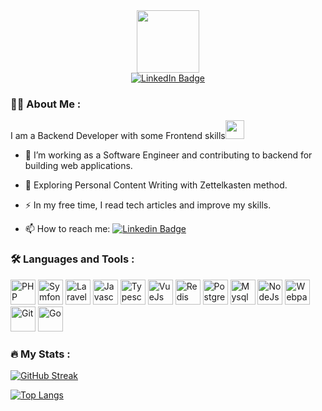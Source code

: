 <div id="header" align="center">
  <img src="https://media.giphy.com/media/M9gbBd9nbDrOTu1Mqx/giphy.gif" height=100 style="object-fit: none">
  <div id="badges">
  <a href="https://www.linkedin.com/in/snezhig/?lipi=urn%3Ali%3Apage%3Ad_flagship3_profile_view_base%3BquMxmhY0Te6aRk0eZ1Cjjg%3D%3D">
    <img src="https://img.shields.io/badge/LinkedIn-blue?style=for-the-badge&logo=linkedin&logoColor=white" alt="LinkedIn Badge"/>
  </a>
<!--     <a href="https://snezhig.site"> -->
<!--       <img src="https://img.shields.io/badge/-snezhig.site-red?style=for-the-badge" alt="Site Badge"/> -->
<!--     </a> -->
</div>
  <img src="https://komarev.com/ghpvc/?username=snezhige&style=flat-square&color=blue" alt=""/>
</div>
 
### :man_technologist: About Me :
I am a Backend Developer with some Frontend skills<img src="https://media.giphy.com/media/WUlplcMpOCEmTGBtBW/giphy.gif" width="30">

- :telescope: I’m working as a Software Engineer and contributing to backend for building web applications.

- :seedling: Exploring Personal Content Writing with Zettelkasten method.

- :zap: In my free time, I read tech articles and improve my skills.

- :mailbox: How to reach me: [![Linkedin Badge](https://img.shields.io/badge/-snezhig-blue?style=flat&logo=Linkedin&logoColor=white)](https://www.linkedin.com/in/snezhig/)

### :hammer_and_wrench: Languages and Tools :
<div>
  <img src="https://cdn.jsdelivr.net/gh/devicons/devicon/icons/php/php-plain.svg" alt="PHP" width="40" height="40"/>
  <img src="https://cdn.jsdelivr.net/gh/devicons/devicon/icons/symfony/symfony-original-wordmark.svg" alt="Symfony" width="40" height="40"/>
  <img src="https://cdn.jsdelivr.net/gh/devicons/devicon/icons/laravel/laravel-plain-wordmark.svg" alt="Laravel" width="40" height="40"/>
  <img src="https://cdn.jsdelivr.net/gh/devicons/devicon/icons/javascript/javascript-original.svg" alt="Javascript" width="40" height="40"/>
  <img src="https://cdn.jsdelivr.net/gh/devicons/devicon/icons/typescript/typescript-original.svg" alt="Typescript" width="40" height="40"/>
  <img src="https://cdn.jsdelivr.net/gh/devicons/devicon/icons/vuejs/vuejs-original.svg" alt="VueJs" width="40" height="40"/>
  <img src="https://cdn.jsdelivr.net/gh/devicons/devicon/icons/redis/redis-plain-wordmark.svg" alt="Redis" width="40" height="40"/>
  <img src="https://cdn.jsdelivr.net/gh/devicons/devicon/icons/postgresql/postgresql-original-wordmark.svg" alt="Postgresql" width="40" height="40"/>
  <img src="https://cdn.jsdelivr.net/gh/devicons/devicon/icons/mysql/mysql-original-wordmark.svg" alt="Mysql" width="40" height="40"/>
  <img src="https://cdn.jsdelivr.net/gh/devicons/devicon/icons/nodejs/nodejs-original-wordmark.svg" alt="NodeJs" width="40" height="40"/>
  <img src="https://cdn.jsdelivr.net/gh/devicons/devicon/icons/webpack/webpack-original-wordmark.svg" alt="Webpack" width="40" height="40"/>
  <img src="https://cdn.jsdelivr.net/gh/devicons/devicon/icons/git/git-plain-wordmark.svg" alt="Git" width="40" height="40"/>
  <img src="https://cdn.jsdelivr.net/gh/devicons/devicon/icons/go/go-original-wordmark.svg" alt="Go" width="40" height="40"/>
</div>

### :fire: My Stats :
[![GitHub Streak](http://github-readme-streak-stats.herokuapp.com?user=snezhig&theme=dark&background=000000)](https://git.io/streak-stats)

[![Top Langs](https://github-readme-stats.vercel.app/api/top-langs/?username=snezhig)](https://github.com/anuraghazra/github-readme-stats)
<!--
**Snezhig/snezhig** is a ✨ _special_ ✨ repository because its `README.md` (this file) appears on your GitHub profile.

Here are some ideas to get you started:

- 🔭 I’m currently working on ...
- 🌱 I’m currently learning ...
- 👯 I’m looking to collaborate on ...
- 🤔 I’m looking for help with ...
- 💬 Ask me about ...
- 📫 How to reach me: ...
- 😄 Pronouns: ...
- ⚡ Fun fact: ...
-->
